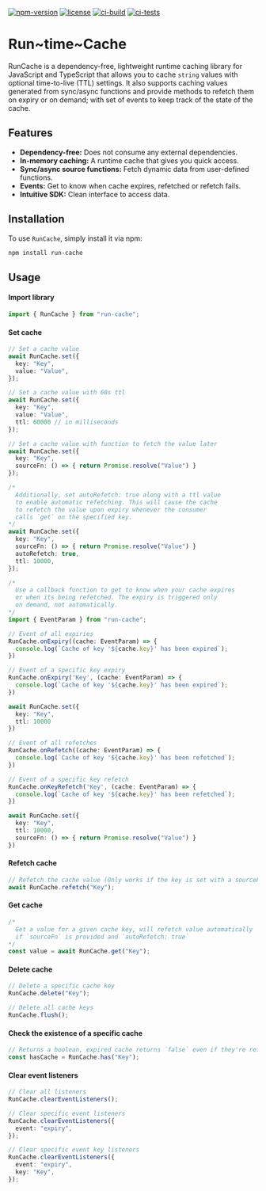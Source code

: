 [![npm-version](https://img.shields.io/npm/v/run-cache)](https://www.npmjs.com/package/run-cache)
[![license](https://img.shields.io/github/license/helloscoopa/run-cache)](https://github.com/helloscoopa/run-cache?tab=MIT-1-ov-file)
[![ci-build](https://img.shields.io/github/actions/workflow/status/helloscoopa/run-cache/build.yml?label=build)](https://github.com/helloscoopa/run-cache/actions/workflows/build.yml)
[![ci-tests](https://img.shields.io/github/actions/workflow/status/helloscoopa/run-cache/tests.yml?label=tests)](https://github.com/helloscoopa/run-cache/actions/workflows/tests.yml)

# Run~time~Cache

RunCache is a dependency-free, lightweight runtime caching library for JavaScript and TypeScript that allows you to cache `string` values with optional time-to-live (TTL) settings. It also supports caching values generated from sync/async functions and provide methods to refetch them on expiry or on demand; with set of events to keep track of the state of the cache.

## Features

- **Dependency-free:** Does not consume any external dependencies.
- **In-memory caching:** A runtime cache that gives you quick access.
- **Sync/async source functions:** Fetch dynamic data from user-defined functions.
- **Events:** Get to know when cache expires, refetched or refetch fails.
- **Intuitive SDK:** Clean interface to access data.

## Installation

To use `RunCache`, simply install it via npm:

```bash
npm install run-cache
```

## Usage

#### Import library

```ts
import { RunCache } from "run-cache";
```

#### Set cache

```ts
// Set a cache value
await RunCache.set({
  key: "Key",
  value: "Value",
});

// Set a cache value with 60s ttl
await RunCache.set({
  key: "Key",
  value: "Value",
  ttl: 60000 // in milliseconds
});

// Set a cache value with function to fetch the value later
await RunCache.set({
  key: "Key",
  sourceFn: () => { return Promise.resolve("Value") }
});

/*
  Additionally, set autoRefetch: true along with a ttl value
  to enable automatic refetching. This will cause the cache
  to refetch the value upon expiry whenever the consumer
  calls `get` on the specified key.
*/
await RunCache.set({
  key: "Key",
  sourceFn: () => { return Promise.resolve("Value") }
  autoRefetch: true,
  ttl: 10000,
});

/*
  Use a callback function to get to know when your cache expires
  or when its being refetched. The expiry is triggered only
  on demand, not automatically.
*/
import { EventParam } from "run-cache";

// Event of all expiries
RunCache.onExpiry((cache: EventParam) => {
  console.log(`Cache of key '${cache.key}' has been expired`);
})

// Event of a specific key expiry
RunCache.onExpiry('Key', (cache: EventParam) => {
  console.log(`Cache of key '${cache.key}' has been expired`);
})

await RunCache.set({
  key: "Key",
  ttl: 10000
})

// Event of all refetches
RunCache.onRefetch((cache: EventParam) => {
  console.log(`Cache of key '${cache.key}' has been refetched`);
})

// Event of a specific key refetch
RunCache.onKeyRefetch('Key', (cache: EventParam) => {
  console.log(`Cache of key '${cache.key}' has been refetched`);
})

await RunCache.set({
  key: "Key",
  ttl: 10000,
  sourceFn: () => { return Promise.resolve("Value") }
})
```

#### Refetch cache

```ts
// Refetch the cache value (Only works if the key is set with a sourceFn)
await RunCache.refetch("Key");
```

#### Get cache

```ts
/* 
  Get a value for a given cache key, will refetch value automatically
  if `sourceFn` is provided and `autoRefetch: true` 
*/
const value = await RunCache.get("Key");
```

#### Delete cache

```ts
// Delete a specific cache key
RunCache.delete("Key");

// Delete all cache keys
RunCache.flush();
```

#### Check the existence of a specific cache

```ts
// Returns a boolean, expired cache returns `false` even if they're refetchable
const hasCache = RunCache.has("Key");
```

#### Clear event listeners

```ts
// Clear all listeners
RunCache.clearEventListeners();

// Clear specific event listeners
RunCache.clearEventListeners({
  event: "expiry",
});

// Clear specific event key listeners
RunCache.clearEventListeners({
  event: "expiry",
  key: "Key",
});
```
